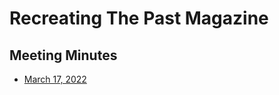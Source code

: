 # Recreating The Past Magazine

## Meeting Minutes
- [March 17, 2022](meeting-minutes/2022-03-17.md)